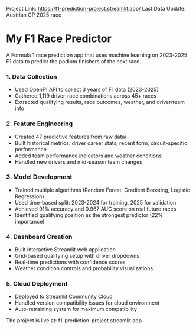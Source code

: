Project Link: https://f1-prediction-project.streamlit.app/
Last Data Update: Austrian GP 2025 race

# My F1 Race Predictor

A Formula 1 race prediction app that uses machine learning on 2023-2025 F1 data to predict the podium finishers of the next race.

### 1. Data Collection

- Used OpenF1 API to collect 3 years of F1 data (2023-2025)
- Gathered 1,119 driver-race combinations across 45+ races
- Extracted qualifying results, race outcomes, weather, and driver/team info

### 2. Feature Engineering

- Created 47 predictive features from raw data\
- Built historical metrics: driver career stats, recent form, circuit-specific performance
- Added team performance indicators and weather conditions
- Handled new drivers and mid-season team changes

### 3. Model Development

- Trained multiple algorithms (Random Forest, Gradient Boosting, Logistic Regression)
- Used time-based split: 2023-2024 for training, 2025 for validation
- Achieved 91% accuracy and 0.967 AUC score on real future races
- Identified qualifying position as the strongest predictor (22% importance)

### 4. Dashboard Creation

- Built interactive Streamlit web application
- Grid-based qualifying setup with driver dropdowns
- Real-time predictions with confidence scores
- Weather condition controls and probability visualizations

### 5. Cloud Deployment

- Deployed to Streamlit Community Cloud
- Handled version compatibility issues for cloud environment
- Auto-retraining system for maximum compatibility
  
The project is live at: f1-prediction-project.streamlit.app
